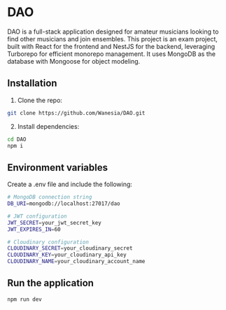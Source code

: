 # DAO

DAO is a full-stack application designed for amateur musicians looking to find other musicians and join ensembles. This project is an exam project, built with React for the frontend and NestJS for the backend, leveraging Turborepo for efficient monorepo management. It uses MongoDB as the database with Mongoose for object modeling.

## Installation

1. Clone the repo:

```bash
git clone https://github.com/Wanesia/DAO.git
```

2. Install dependencies:

```bash
cd DAO
npm i
```

## Environment variables
Create a .env file and include the following:
```bash
# MongoDB connection string
DB_URI=mongodb://localhost:27017/dao

# JWT configuration
JWT_SECRET=your_jwt_secret_key
JWT_EXPIRES_IN=60

# Cloudinary configuration
CLOUDINARY_SECRET=your_cloudinary_secret
CLOUDINARY_KEY=your_cloudinary_api_key
CLOUDINARY_NAME=your_cloudinary_account_name
```

## Run the application
```bash
npm run dev
```
